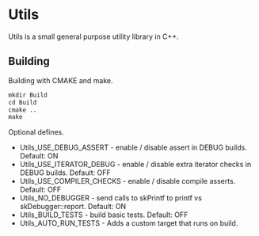 # Utils

Utils is a small general purpose utility library in C++.


## Building

Building with CMAKE and make.

```txt
mkdir Build
cd Build
cmake ..
make
```

Optional defines.

+ Utils_USE_DEBUG_ASSERT - enable / disable assert in DEBUG builds. Default: ON
+ Utils_USE_ITERATOR_DEBUG - enable / disable extra iterator checks in DEBUG builds. Default: OFF
+ Utils_USE_COMPILER_CHECKS - enable / disable compile asserts. Default: OFF
+ Utils_NO_DEBUGGER - send calls to skPrintf to printf vs skDebugger::report. Default: ON
+ Utils_BUILD_TESTS - build basic tests. Default: OFF
+ Utils_AUTO_RUN_TESTS - Adds a custom target that runs on build.
